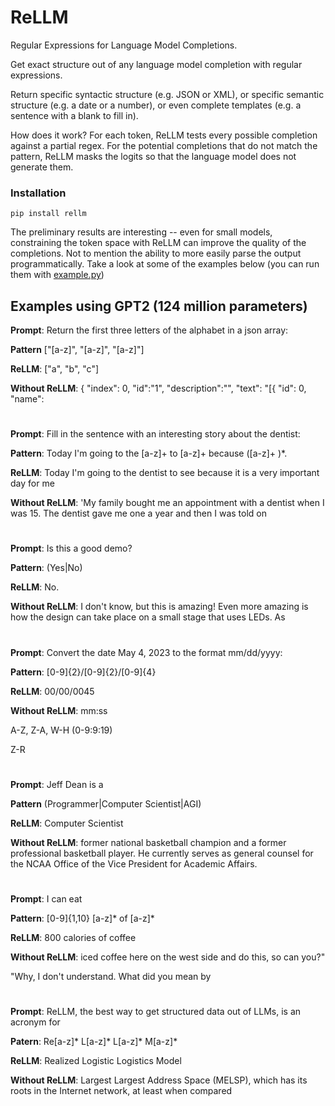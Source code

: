 # ReLLM
Regular Expressions for Language Model Completions.

Get exact structure out of any language model completion with regular expressions.

Return specific syntactic structure (e.g. JSON or XML), or specific semantic structure (e.g. a date or a number), or even complete templates (e.g. a sentence with a blank to fill in).

How does it work? For each token, ReLLM tests every possible completion against a partial regex. For the potential completions that do not match the pattern, ReLLM masks the logits so that the language model does not generate them.

### Installation
```
pip install rellm
```

The preliminary results are interesting -- even for small models, constraining the token space with ReLLM can improve the quality of the completions. Not to mention the ability to more easily parse the output programmatically. Take a look at some of the examples below (you can run them with [example.py](example.py))

## Examples using GPT2 (124 million parameters)

**Prompt**: Return the first three letters of the alphabet in a json array:

**Pattern** \[\"[a-z]\", \"[a-z]\", \"[a-z]\"\]

**ReLLM**: ["a", "b", "c"]

**Without ReLLM**: { "index": 0, "id":"1", "description":"", "text": "[{ "id": 0, "name":
#
**Prompt**: Fill in the sentence with an interesting story about the dentist:

**Pattern**: Today I\'m going to the [a-z]+ to [a-z]+ because ([a-z]+ )*\.

**ReLLM**: Today I'm going to the dentist to see because it is a very important day for me

**Without ReLLM**: 'My family bought me an appointment with a dentist when I was 15. The dentist gave me one a year and then I was told on
#

**Prompt**: Is this a good demo?

**Pattern**: (Yes|No)

**ReLLM**: No.

**Without ReLLM**: I don't know, but this is amazing! Even more amazing is how the design can take place on a small stage that uses LEDs.
As

#

**Prompt**: Convert the date May 4, 2023 to the format mm/dd/yyyy:

**Pattern**: [0-9]{2}/[0-9]{2}/[0-9]{4}

**ReLLM**: 00/00/0045

**Without ReLLM**:  mm:ss

A-Z, Z-A, W-H (0-9:9:19)

Z-R

#

**Prompt**: Jeff Dean is a

**Pattern** (Programmer|Computer Scientist|AGI)

**ReLLM**: Computer Scientist

**Without ReLLM**: former national basketball champion and a former professional basketball player. He currently serves as general counsel for the NCAA Office of the Vice President for Academic Affairs.

#

**Prompt**: I can eat 

**Pattern**: [0-9]{1,10} [a-z]* of [a-z]*

**ReLLM**: 800 calories of coffee

**Without ReLLM**: iced coffee here on the west side and do this, so can you?"

"Why, I don't understand. What did you mean by

#

**Prompt**: ReLLM, the best way to get structured data out of LLMs, is an acronym for

**Patern**: Re[a-z]* L[a-z]* L[a-z]* M[a-z]*

**ReLLM**: Realized Logistic Logistics Model

**Without ReLLM**: Largest Largest Address Space (MELSP), which has its roots in the  Internet network, at least when compared
